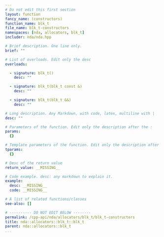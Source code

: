```yaml
---
# Do not edit this first section
layout: function
fancy_name: (constructors)
function_name: blk_t
file_name: blk_t-constructors
namespaces: [nda, allocators, blk_t]
includer: nda/nda.hpp

# Brief description. One line only.
brief: ""

# List of overloads. Edit only the desc
overloads:

  - signature: blk_t()
    desc: ""

  - signature: blk_t(blk_t const &)
    desc: ""

  - signature: blk_t(blk_t &&)
    desc: ""

# Long description. Any Markdown, with code, latex, multiline with |
desc: ""

# Parameters of the function. Edit only the description after the :
params:
  {}

# Template parameters of the function. Edit only the description after the :
tparams:
  {}

# Desc of the return value
return_value: __MISSING__

# Code example. desc: any markdown to explain it.
example:
  desc: __MISSING__
  code: __MISSING__

# A list of related functions/classes
see-also: []

# ---------- DO NOT EDIT BELOW --------
permalink: /cpp-api/nda/allocators/blk_t/blk_t-constructors
title: nda::allocators::blk_t::blk_t
parent: nda::allocators::blk_t
...
```


